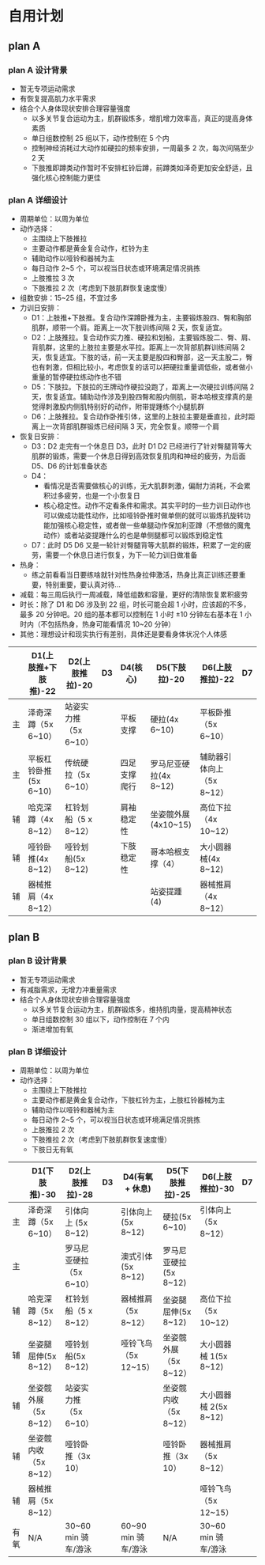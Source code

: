 # 自用计划

## plan A

### plan A 设计背景

- 暂无专项运动需求
- 有恢复提高肌力水平需求
- 结合个人身体现状安排合理容量强度
  - 以多关节复合运动为主，肌群锻炼多，增肌增力效率高，真正的提高身体素质
  - 单日组数控制 25 组以下，动作控制在 5 个内
  - 控制神经消耗过大动作如硬拉的频率安排，一周最多 2 次，每次间隔至少 2 天
  - 下肢推即蹲类动作暂时不安排杠铃后蹲，前蹲类如泽奇更加安全舒适，且强化核心控制能力更佳

### plan A 详细设计

- 周期单位：以周为单位
- 动作选择：
  - 主围绕上下肢推拉
  - 主要动作都是黄金复合动作，杠铃为主
  - 辅助动作以哑铃和器械为主
  - 每日动作 2~5 个，可以视当日状态或环境满足情况挑拣
  - 上肢推拉 3 次
  - 下肢推拉 2 次（考虑到下肢肌群恢复速度慢）
- 组数安排：15~25 组，不宜过多
- 力训日安排：
  - D1：上肢推+下肢推。复合动作深蹲卧推为主，主要锻炼股四、臀和胸部肌群，顺带一个肩。距离上一次下肢训练间隔 2 天，恢复适宜。
  - D2：上肢推拉。复合动作实力推、硬拉和划船，主要锻炼股二、臀、肩、背肌群，这里的上肢拉主要是水平拉。距离上一次背部肌群训练间隔 2 天，恢复适宜。下肢的话，前一天主要是股四和臀部，这一天主股二，臀也有刺激，但相比较小，考虑恢复的话可以把硬拉重量调低些，或者做小重量的暂停硬拉练动作也不错
  - D5：下肢拉。下肢拉的王牌动作硬拉没跑了，距离上一次硬拉训练间隔 2 天，恢复适宜。辅助动作涉及到股四臀和股内侧肌，哥本哈根支撑真的是觉得刺激股内侧肌特别好的动作，附带提踵练个小腿肌群
  - D6：上肢推拉。复合动作卧推引体，这里的上肢拉主要是垂直拉，此时距离上一次背部肌群锻炼已经间隔 3 天，完全恢复。顺带一个肩
- 恢复日安排：
  - D3：D2 走完有一个休息日 D3，此时 D1 D2 已经进行了针对臀腿背等大肌群的锻炼，需要一个休息日得到高效恢复肌肉和神经的疲劳，为后面 D5、D6 的计划准备状态
  - D4：
    - 看情况是否需要做核心的训练，无大肌群刺激，偏耐力消耗，不会累积过多疲劳，也是一个小恢复日
    - 核心稳定性。动作不定看条件和需求。其实平时的一些力训日动作也可以做成功能性动作，比如哑铃卧推时做单侧的就可以锻炼抗旋转功能加强核心稳定性，或者做一些单腿动作保加利亚蹲（不想做的魔鬼动作）或者站姿提踵什么的也是单侧腿都可以锻炼到稳定性
  - D7：此时 D5 D6 又是一轮针对臀腿背等大肌群的锻炼，积累了一定的疲劳，需要一个休息日进行恢复，为下一轮力训日做准备
- 热身：
  - 练之前看看当日要练啥就针对性热身拉伸激活，热身比真正训练还要重要，特别重要，要认真对待...
- 减载：每三周后执行一周减载，降低组数和容量，更好的清除恢复累积疲劳
- 时长：除了 D1 和 D6 涉及到 22 组，时长可能会超 1 小时，应该超的不多，最多 20 分钟吧。20 组的基本都可以控制在 1 小时 ±10 分钟左右基本在 1 小时内（不包括热身，热身可能看情况 10~20 分钟）
- 其他：理想设计和现实执行有差别，具体还是要看身体状况个人体感

|     | D1(上肢推+下肢推)-22  | D2(上肢推拉)-20       | D3  | D4(核心)     | D5(下肢拉)-20         | D6(上肢推拉)-22           | D7  |
| --- | --------------------- | --------------------- | --- | ------------ | --------------------- | ------------------------- | --- |
| 主  | 泽奇深蹲（5x 6~10）   | 站姿实力推（5x 6~10） |     | 平板支撑     | 硬拉(4x 6~10)         | 平板卧推（5x 6~10）       |     |
| 主  | 平板杠铃卧推(5x 6~10) | 传统硬拉（5x 6~10）   |     | 四足支撑爬行 | 罗马尼亚硬拉(4x 8~12) | 辅助器引体向上（5x 8~12） |     |
| 辅  | 哈克深蹲（4x 8~12）   | 杠铃划船（5 x 8~12）  |     | 肩袖稳定性   | 坐姿髋外展(4x10~15)   | 高位下拉（4x 10~12）      |     |
| 辅  | 哑铃卧推(4x 8~12)     | 哑铃划船(5x 8~12)     |     | 下肢稳定性   | 哥本哈根支撑（4）     | 大小圆器械(4x 8~12)       |     |
| 辅  | 器械推肩（4x 8~12）   |                       |     |              | 站姿提踵(4)           | 器械推肩（4x 8~12）       |     |

## plan B

### plan B 设计背景

- 暂无专项运动需求
- 有减脂需求，无增力冲重量需求
- 结合个人身体现状安排合理容量强度
  - 以多关节复合运动为主，肌群锻炼多，维持肌肉量，提高精神状态
  - 单日组数控制 30 组以下，动作控制在 7 个内
  - 渐进增加有氧

### plan B 详细设计

- 周期单位：以周为单位
- 动作选择：
  - 主围绕上下肢推拉
  - 主要动作都是黄金复合动作，下肢杠铃为主，上肢杠铃器械为主
  - 辅助动作以哑铃和器械为主
  - 每日动作 2~5 个，可以视当日状态或环境满足情况挑拣
  - 上肢推拉 2 次
  - 下肢推拉 2 次（考虑到下肢肌群恢复速度慢）
  - 下肢日无有氧

|      | D1(下肢推)-30         | D2(上肢推拉)-28         | D3  | D4(有氧 + 休息)       | D5(下肢推拉)-25       | D6(上肢推拉)-30       | D7  |
| ---- | --------------------- | ----------------------- | --- | --------------------- | --------------------- | --------------------- | --- |
| 主   | 泽奇深蹲（5x 6~10）   | 引体向上 (5x 8~12)      |     | 引体向上 (5x 8~12)    | 硬拉(5x 6~10)         | 引体向上（5x 8~12）   |     |
| 主   |                       | 罗马尼亚硬拉（5x 6~10） |     | 澳式引体 (5x 8~12)    | 罗马尼亚硬拉(5x 8~12) |                       |     |
| 辅   | 哈克深蹲（5x 8~12）   | 杠铃划船（5 x 8~12）    |     | 器械推肩（5x 8~12）   | 坐姿腿屈伸(5x 8~12)   | 高位下拉（5x 10~12）  |     |
| 辅   | 坐姿腿屈伸(5x 8~12)   | 哑铃划船(5x 8~12)       |     | 哑铃飞鸟 （5x 12~15） | 坐姿髋外展（5x 8~12） | 大小圆器械 1(5x 8~12) |     |
| 辅   | 坐姿髋外展（5x 8~12） | 站姿实力推（5x 6~10）   |     |                       | 坐姿髋内收（5x 8~12） | 大小圆器械 2(5x 8~12) |     |
| 辅   | 坐姿髋内收（5x 8~12） | 哑铃卧推（3x 10）       |     |                       | 哑铃卧推（3x 10）     | 器械推肩（5x 8~12）   |     |
| 辅   | 器械推肩（5x 8~12）   |                         |     |                       |                       | 哑铃飞鸟 （5x 12~15） |     |
| 有氧 | N/A                   | 30~60 min 骑车/游泳     |     | 60~90 min 骑车/游泳   | N/A                   | 30~60 min 骑车/游泳   |     |
